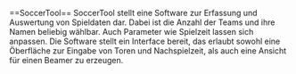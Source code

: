==SoccerTool==
SoccerTool stellt eine Software zur Erfassung und Auswertung von Spieldaten dar. Dabei ist die Anzahl der Teams und ihre Namen beliebig wählbar. Auch Parameter wie Spielzeit lassen sich anpassen. Die Software stellt ein Interface bereit, das erlaubt sowohl eine Öberfläche zur Eingabe von Toren und Nachspielzeit, als auch eine Ansicht für einen Beamer zu erzeugen.
